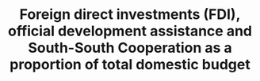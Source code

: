 ---
title: >-
  Foreign  direct  investments  (FDI),  official  development  assistance  and  South-South  Cooperation  as  a  proportion  of  total  domestic  budget
permalink: /17-3-1/
sdg_goal: 17
layout: indicator
indicator: 17.3.1
indicator_variable: null
graph: null
graph_type_description: null
graph_status_notes: Assigned
variable_description: null
variable_notes: null
un_designated_tier: '1'
un_custodial_agency: OECD  UNCTAD
target_id: '17.3'
has_metadata: false
goal_meta_link: 'http://unstats.un.org/sdgs/files/metadata-compilation/Metadata-Goal-17.pdf'
goal_meta_link_page: 9
indicator_name: >-
  Foreign  direct  investments  (FDI),  official  development  assistance  and  South-South  Cooperation  as  a  proportion  of  total  domestic  budget
target: >-
  Mobilize  additional  financial  resources  for  developing  countries  from  multiple  sources.
source_title: null
source_notes: null
published: true  
---